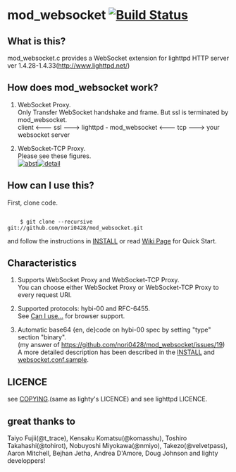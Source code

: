 mod_websocket [![Build Status](https://travis-ci.org/nori0428/mod_websocket.png?branch=master)](https://travis-ci.org/nori0428/mod_websocket)
=============

What is this?
-------

mod_websocket.c provides a WebSocket extension for lighttpd HTTP server ver 1.4.28-1.4.33(http://www.lighttpd.net/)

How does mod_websocket work?
------

1. WebSocket Proxy.  
  Only Transfer WebSocket handshake and frame.
  But ssl is terminated by mod_websocket.  
  client <--- ssl ---> lighttpd - mod_websocket <--- tcp ---> your websocket server

2. WebSocket-TCP Proxy.  
  Please see these figures.  
  [![abst](https://lh3.googleusercontent.com/-mybZ2qfyAek/S4JcS6DpUtI/AAAAAAAAAFk/6JjcPLk_6PE/s144/demo_sequence.jpg)](https://picasaweb.google.com/lh/photo/KnX-73pr7ApCabc9NqBqNQ?feat=directlink)[![detail](https://lh5.googleusercontent.com/-C56_ous2TEI/S4JTaajRaRI/AAAAAAAAAFc/n5o5oYfYjMU/s144/websocket-mod_websocket-flow.jpg)](https://picasaweb.google.com/lh/photo/fb97lbN-O1Q5VkfJXyqN2w?feat=directlink)

How can I use this?
------

First, clone code.

<code>
    $ git clone --recursive git://github.com/nori0428/mod_websocket.git
</code>

and follow the instructions in [INSTALL](https://github.com/nori0428/mod_websocket/blob/master/INSTALL) or read [Wiki Page](https://github.com/nori0428/mod_websocket/wiki/_pages) for Quick Start.

Characteristics
------

1. Supports WebSocket Proxy and WebSocket-TCP Proxy.  
  You can choose either WebSocket Proxy or WebSocket-TCP Proxy to every request URI.

2. Supported protocols: hybi-00 and RFC-6455.  
  See [Can I use...](http://caniuse.com/#feat=websockets) for browser support.

3. Automatic base64 {en, de}code on hybi-00 spec by setting "type" section "binary".  
  (my answer of https://github.com/nori0428/mod_websocket/issues/19)  
  A more detailed description has been described in the [INSTALL](https://github.com/nori0428/mod_websocket/blob/master/INSTALL) and [websocket.conf.sample](https://github.com/nori0428/mod_websocket/blob/master/sample/etc/conf.d/websocket.conf.sample).

LICENCE
------

see  [COPYING](https://github.com/nori0428/mod_websocket/blob/master/COPYING).(same as lighty's LICENCE) and see lighttpd LICENCE.

great thanks to
------

Taiyo Fujii(@t_trace), Kensaku Komatsu(@komasshu), Toshiro Takahashi(@tohirot), Nobuyoshi Miyokawa(@nmiyo), Takezo(@velvetpass), Aaron Mitchell, Bejhan Jetha, Andrea D'Amore, Doug Johnson
and lighty developpers!
